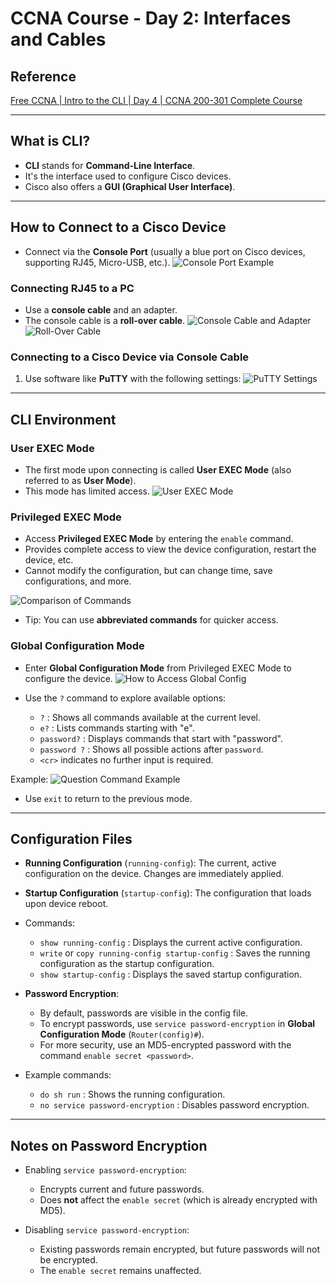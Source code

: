 # CCNA Course - Day 2: Interfaces and Cables

## Reference
[Free CCNA | Intro to the CLI | Day 4 | CCNA 200-301 Complete Course](https://www.youtube.com/watch?v=IYbtai7Nu2g&list=PLxbwE86jKRgMpuZuLBivzlM8s2Dk5lXBQ&index=8)

---

## What is CLI?

* **CLI** stands for **Command-Line Interface**.
* It's the interface used to configure Cisco devices.
* Cisco also offers a **GUI (Graphical User Interface)**.

---

## How to Connect to a Cisco Device

* Connect via the **Console Port** (usually a blue port on Cisco devices, supporting RJ45, Micro-USB, etc.).
![Console Port Example](Console-port-Example.png)

### Connecting RJ45 to a PC

* Use a **console cable** and an adapter.
* The console cable is a **roll-over cable**.
![Console Cable and Adapter](console-cable-and-adapter.png)
![Roll-Over Cable](role-over-cable.png)

### Connecting to a Cisco Device via Console Cable

1. Use software like **PuTTY** with the following settings:
   ![PuTTY Settings](putty-setting.png)

---

## CLI Environment

### User EXEC Mode
* The first mode upon connecting is called **User EXEC Mode** (also referred to as **User Mode**).
* This mode has limited access.
![User EXEC Mode](user-exec-mode.png)

### Privileged EXEC Mode
* Access **Privileged EXEC Mode** by entering the `enable` command.
* Provides complete access to view the device configuration, restart the device, etc.
* Cannot modify the configuration, but can change time, save configurations, and more.

![Comparison of Commands](compare-command.png)

* Tip: You can use **abbreviated commands** for quicker access.

### Global Configuration Mode
* Enter **Global Configuration Mode** from Privileged EXEC Mode to configure the device.
![How to Access Global Config](this-is-how.png)

* Use the `?` command to explore available options:
  * `?` : Shows all commands available at the current level.
  * `e?` : Lists commands starting with "e".
  * `password?` : Displays commands that start with "password".
  * `password ?` : Shows all possible actions after `password`.
  * `<cr>` indicates no further input is required.

Example:
![Question Command Example](qustion-example-command.png)

* Use `exit` to return to the previous mode.

---

## Configuration Files

* **Running Configuration** (`running-config`): The current, active configuration on the device. Changes are immediately applied.
* **Startup Configuration** (`startup-config`): The configuration that loads upon device reboot.

* Commands:
  * `show running-config` : Displays the current active configuration.
  * `write` or `copy running-config startup-config` : Saves the running configuration as the startup configuration.
  * `show startup-config` : Displays the saved startup configuration.

* **Password Encryption**:
  * By default, passwords are visible in the config file.
  * To encrypt passwords, use `service password-encryption` in **Global Configuration Mode** (`Router(config)#`).
  * For more security, use an MD5-encrypted password with the command `enable secret <password>`.

* Example commands:
  * `do sh run` : Shows the running configuration.
  * `no service password-encryption` : Disables password encryption.

---

## Notes on Password Encryption

* Enabling `service password-encryption`:
  * Encrypts current and future passwords.
  * Does **not** affect the `enable secret` (which is already encrypted with MD5).

* Disabling `service password-encryption`:
  * Existing passwords remain encrypted, but future passwords will not be encrypted.
  * The `enable secret` remains unaffected.

